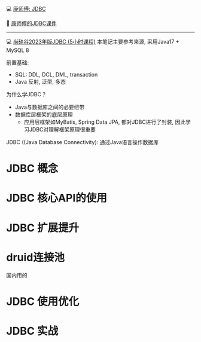:computer: [康师傅: JDBC](https://www.bilibili.com/video/BV1eJ411c7rf/?vd_source=c6866d088ad067762877e4b6b23ab9df)

:pencil: [康师傅的JDBC课件](./JDBC_KangShifu.md)

---

:computer: [尚硅谷2023年版JDBC (5小时课程)](https://www.bilibili.com/video/BV1sK411B71e/?vd_source=c6866d088ad067762877e4b6b23ab9df) 本笔记主要参考来源, 采用Java17 + MySQL 8

前置基础:
+ SQL: DDL, DCL, DML, transaction
+ Java 反射, 泛型, 多态


为什么学JDBC？
+ Java与数据库之间的必要纽带
+ 数据库层框架的底层原理
  + 应用层框架如MyBatis, Spring Data JPA, 都对JDBC进行了封装, 因此学习JDBC对理解框架原理很重要




JDBC ((Java Database Connectivity): 通过Java语言操作数据库



# JDBC 概念


# JDBC 核心API的使用



# JDBC 扩展提升

# druid连接池

国内用的


# JDBC 使用优化


# JDBC 实战